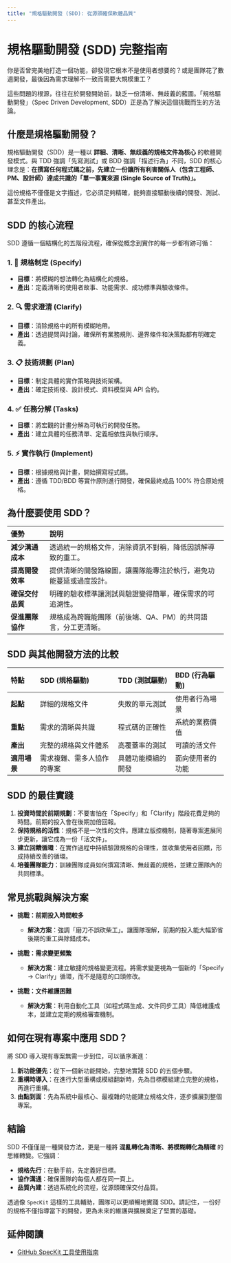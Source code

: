 ```yaml
---
title: "規格驅動開發 (SDD): 從源頭確保軟體品質"
---
```


# 規格驅動開發 (SDD) 完整指南

你是否曾完美地打造一個功能，卻發現它根本不是使用者想要的？或是團隊花了數週開發，最後因為需求理解不一致而需要大規模重工？

這些問題的根源，往往在於開發開始前，缺乏一份清晰、無歧義的藍圖。「規格驅動開發」（Spec Driven Development, SDD）正是為了解決這個挑戰而生的方法論。

## 什麼是規格驅動開發？

規格驅動開發（SDD）是一種以 **詳細、清晰、無歧義的規格文件為核心** 的軟體開發模式。與 TDD 強調「先寫測試」或 BDD 強調「描述行為」不同，SDD 的核心理念是：**在撰寫任何程式碼之前，先建立一份讓所有利害關係人（包含工程師、PM、設計師）達成共識的「單一事實來源 (Single Source of Truth)」。**

這份規格不僅僅是文字描述，它必須足夠精確，能夠直接驅動後續的開發、測試、甚至文件產出。

## SDD 的核心流程

SDD 遵循一個結構化的五階段流程，確保從概念到實作的每一步都有跡可循：

### 1. 🎯 規格制定 (Specify)
- **目標**：將模糊的想法轉化為結構化的規格。
- **產出**：定義清晰的使用者故事、功能需求、成功標準與驗收條件。

### 2. 🔍 需求澄清 (Clarify) 
- **目標**：消除規格中的所有模糊地帶。
- **產出**：透過提問與討論，確保所有業務規則、邊界條件和決策點都有明確定義。

### 3. 📋 技術規劃 (Plan)
- **目標**：制定具體的實作策略與技術架構。
- **產出**：確定技術棧、設計模式、資料模型與 API 合約。

### 4. ✅ 任務分解 (Tasks)
- **目標**：將宏觀的計畫分解為可執行的開發任務。
- **產出**：建立具體的任務清單、定義相依性與執行順序。

### 5. ⚡ 實作執行 (Implement)
- **目標**：根據規格與計畫，開始撰寫程式碼。
- **產出**：遵循 TDD/BDD 等實作原則進行開發，確保最終成品 100% 符合原始規格。

## 為什麼要使用 SDD？

| 優勢 | 說明 |
| :--- | :--- |
| **減少溝通成本** | 透過統一的規格文件，消除資訊不對稱，降低因誤解導致的重工。 |
| **提高開發效率** | 提供清晰的開發路線圖，讓團隊能專注於執行，避免功能蔓延或過度設計。 |
| **確保交付品質** | 明確的驗收標準讓測試與驗證變得簡單，確保需求的可追溯性。 |
| **促進團隊協作** | 規格成為跨職能團隊（前後端、QA、PM）的共同語言，分工更清晰。 |

## SDD 與其他開發方法的比較

| 特點 | SDD (規格驅動) | TDD (測試驅動) | BDD (行為驅動) |
| :--- | :--- | :--- | :--- |
| **起點** | 詳細的規格文件 | 失敗的單元測試 | 使用者行為場景 |
| **重點** | 需求的清晰與共識 | 程式碼的正確性 | 系統的業務價值 |
| **產出** | 完整的規格與文件體系 | 高覆蓋率的測試 | 可讀的活文件 |
| **適用場景** | 需求複雜、需多人協作的專案 | 具體功能模組的開發 | 面向使用者的功能 |

## SDD 的最佳實踐

1.  **投資時間於前期規劃**：不要害怕在「Specify」和「Clarify」階段花費足夠的時間。前期的投入會在後期加倍回報。
2.  **保持規格的活性**：規格不是一次性的文件。應建立版控機制，隨著專案進展同步更新，讓它成為一份「活文件」。
3.  **建立回饋循環**：在實作過程中持續驗證規格的合理性，並收集使用者回饋，形成持續改善的循環。
4.  **培養團隊能力**：訓練團隊成員如何撰寫清晰、無歧義的規格，並建立團隊內的共同標準。

## 常見挑戰與解決方案

- **挑戰：前期投入時間較多**
  - **解決方案**：強調「磨刀不誤砍柴工」。讓團隊理解，前期的投入能大幅節省後期的重工與除錯成本。

- **挑戰：需求變更頻繁**
  - **解決方案**：建立敏捷的規格變更流程。將需求變更視為一個新的「Specify -> Clarify」循環，而不是隨意的口頭修改。

- **挑戰：文件維護困難**
  - **解決方案**：利用自動化工具（如程式碼生成、文件同步工具）降低維護成本，並建立定期的規格審查機制。

## 如何在現有專案中應用 SDD？

將 SDD 導入現有專案無需一步到位，可以循序漸進：

1.  **新功能優先**：從下一個新功能開始，完整地實踐 SDD 的五個步驟。
2.  **重構時導入**：在進行大型重構或模組翻新時，先為目標模組建立完整的規格，再進行重構。
3.  **由點到面**：先為系統中最核心、最複雜的功能建立規格文件，逐步擴展到整個專案。

## 結論

SDD 不僅僅是一種開發方法，更是一種將 **混亂轉化為清晰、將模糊轉化為精確** 的思維轉變。它強調：

- **規格先行**：在動手前，先定義好目標。
- **協作溝通**：確保團隊的每個人都在同一頁上。
- **品質內建**：透過系統化的流程，從源頭確保交付品質。

透過像 `SpecKit` 這樣的工具輔助，團隊可以更順暢地實踐 SDD。請記住，一份好的規格不僅指導當下的開發，更為未來的維護與擴展奠定了堅實的基礎。

## 延伸閱讀

- [GitHub SpecKit 工具使用指南](https://github.com/spec-kit/toolkit)
